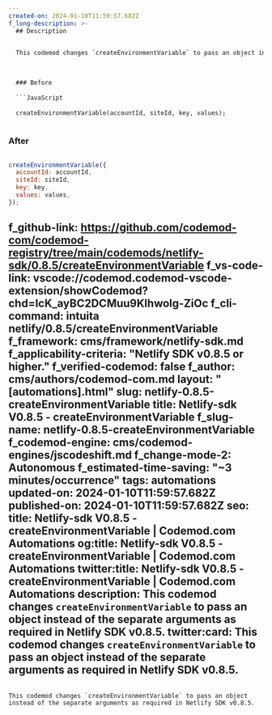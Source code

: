 ```yaml
---
created-on: 2024-01-10T11:59:57.682Z
f_long-description: >-
  ## Description
  

  This codemod changes `createEnvironmentVariable` to pass an object instead of the separate arguments as required in Netlify SDK v0.8.5.
  

  
  ### Before
  
  ```JavaScript
  
  createEnvironmentVariable(accountId, siteId, key, values);
  
  ```
  
  ### After
  
  ```JavaScript
  
  createEnvironmentVariable({
  	accountId: accountId,
  	siteId: siteId,
  	key: key,
  	values: values,
  });
  
  ```
f_github-link: https://github.com/codemod-com/codemod-registry/tree/main/codemods/netlify-sdk/0.8.5/createEnvironmentVariable
f_vs-code-link: vscode://codemod.codemod-vscode-extension/showCodemod?chd=IcK_ayBC2DCMuu9Klhwolg-ZiOc
f_cli-command: intuita netlify/0.8.5/createEnvironmentVariable
f_framework: cms/framework/netlify-sdk.md
f_applicability-criteria: "Netlify SDK v0.8.5 or higher."
f_verified-codemod: false
f_author: cms/authors/codemod-com.md
layout: "[automations].html"
slug: netlify-0.8.5-createEnvironmentVariable
title: Netlify-sdk V0.8.5 - createEnvironmentVariable
f_slug-name: netlify-0.8.5-createEnvironmentVariable
f_codemod-engine: cms/codemod-engines/jscodeshift.md
f_change-mode-2: Autonomous
f_estimated-time-saving: "~3 minutes/occurrence"
tags: automations
updated-on: 2024-01-10T11:59:57.682Z
published-on: 2024-01-10T11:59:57.682Z
seo:
  title: Netlify-sdk V0.8.5 - createEnvironmentVariable | Codemod.com Automations
  og:title: Netlify-sdk V0.8.5 - createEnvironmentVariable | Codemod.com Automations
  twitter:title: Netlify-sdk V0.8.5 - createEnvironmentVariable | Codemod.com Automations
  description: This codemod changes `createEnvironmentVariable` to pass an object instead of the separate arguments as required in Netlify SDK v0.8.5.
  twitter:card: This codemod changes `createEnvironmentVariable` to pass an object instead of the separate arguments as required in Netlify SDK v0.8.5.
---
```

This codemod changes `createEnvironmentVariable` to pass an object instead of the separate arguments as required in Netlify SDK v0.8.5.